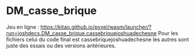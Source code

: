 # DM_casse_brique
Jeu en ligne :
 https://kitao.github.io/pyxel/wasm/launcher/?run=joshdecs.DM_casse_brique.cassebriquejoshuadechesne
Pour les fichiers celui du code final est cassebriquejoshuadechesne les autres sont juste des essais ou des versions antérieures.
